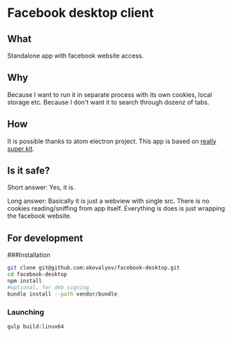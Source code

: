 # Facebook desktop client

## What

Standalone app with facebook website access.

## Why

Because I want to run it in separate process with its own cookies, local storage etc.
Because I don't want it to search through dozenz of tabs.

## How

It is possible thanks to atom electron project. This app is based on [really super kit](https://github.com/Aluxian/electron-superkit).

## Is it safe?

Short answer: Yes, it is.

Long answer: Basically it is just a webview with single src. There is no cookies reading/sniffing from app itself.
Everything is does is just wrapping the facebook website.


## For development

###Installation

````sh
git clone git@github.com:akovalyov/facebook-desktop.git
cd facebook-desktop
npm install
#optional, for deb signing
bundle install --path vendor/bundle
````

### Launching

```sh
gulp build:linux64
```
